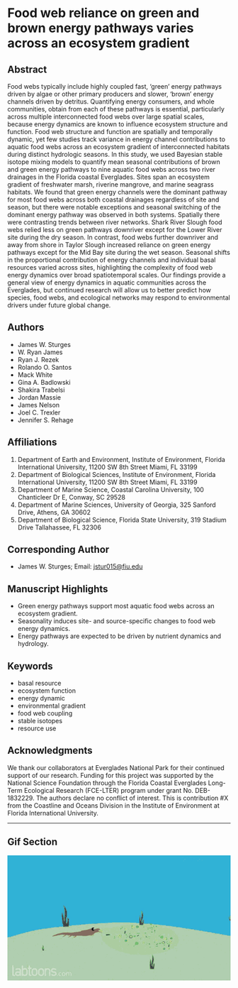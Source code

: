 # Food web reliance on green and brown energy pathways varies across an ecosystem gradient

## Abstract
Food webs typically include highly coupled fast, ‘green’ energy pathways driven by algae or other primary producers and slower, ‘brown’ energy channels driven by detritus. Quantifying energy consumers, and whole communities, obtain from each of these pathways is essential, particularly across multiple interconnected food webs over large spatial scales, because energy dynamics are known to influence ecosystem structure and function. Food web structure and function are spatially and temporally dynamic, yet few studies track variance in energy channel contributions to aquatic food webs across an ecosystem gradient of interconnected habitats during distinct hydrologic seasons. In this study, we used Bayesian stable isotope mixing models to quantify mean seasonal contributions of brown and green energy pathways to nine aquatic food webs across two river drainages in the Florida coastal Everglades. Sites span an ecosystem gradient of freshwater marsh, riverine mangrove, and marine seagrass habitats. We found that green energy channels were the dominant pathway for most food webs across both coastal drainages regardless of site and season, but there were notable exceptions and seasonal switching of the dominant energy pathway was observed in both systems. Spatially there were contrasting trends between river networks. Shark River Slough food webs relied less on green pathways downriver except for the Lower River site during the dry season. In contrast, food webs further downriver and away from shore in Taylor Slough increased reliance on green energy pathways except for the Mid Bay site during the wet season. Seasonal shifts in the proportional contribution of energy channels and individual basal resources varied across sites, highlighting the complexity of food web energy dynamics over broad spatiotemporal scales. Our findings provide a general view of energy dynamics in aquatic communities across the Everglades, but continued research will allow us to better predict how species, food webs, and ecological networks may respond to environmental drivers under future global change.


## Authors

- James W. Sturges
- W. Ryan James
- Ryan J. Rezek
- Rolando O. Santos
- Mack White
- Gina A. Badlowski
- Shakira Trabelsi
- Jordan Massie
- James Nelson
- Joel C. Trexler
- Jennifer S. Rehage

## Affiliations

1. Department of Earth and Environment, Institute of Environment, Florida International University, 11200 SW 8th Street Miami, FL 33199
2. Department of Biological Sciences, Institute of Environment, Florida International University, 11200 SW 8th Street Miami, FL 33199
3. Department of Marine Science, Coastal Carolina University, 100 Chanticleer Dr E, Conway, SC 29528
4. Department of Marine Sciences, University of Georgia, 325 Sanford Drive, Athens, GA 30602
5. Department of Biological Science, Florida State University, 319 Stadium Drive Tallahassee, FL 32306

## Corresponding Author

- James W. Sturges; Email: [jstur015@fiu.edu](mailto:jstur015@fiu.edu)

## Manuscript Highlights

- Green energy pathways support most aquatic food webs across an ecosystem gradient.
- Seasonality induces site- and source-specific changes to food web energy dynamics.
- Energy pathways are expected to be driven by nutrient dynamics and hydrology.

## Keywords

- basal resource
- ecosystem function
- energy dynamic
- environmental gradient
- food web coupling
- stable isotopes
- resource use


## Acknowledgments

We thank our collaborators at Everglades National Park for their continued support of our research. Funding for this project was supported by the National Science Foundation through the Florida Coastal Everglades Long-Term Ecological Research (FCE-LTER) program under grant No. DEB-1832229. The authors declare no conflict of interest. This is contribution #X from the Coastline and Oceans Division in the Institute of Environment at Florida International University.

---

## Gif Section

![I claim no rights to the gif file posted](food-chain-ocean.gif)
